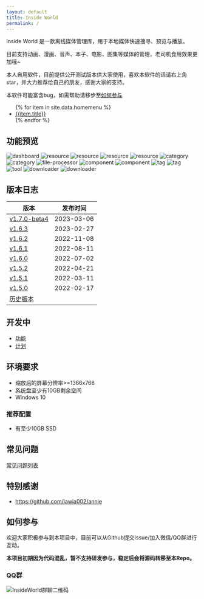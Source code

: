 ```yaml
---
layout: default
title: Inside World
permalink: /
---
```


Inside World 是一款离线媒体管理库，用于本地媒体快速搜寻、预览与播放。

目前支持动画、漫画、音声、本子、电影、图集等媒体的管理，老司机食用效果更加哦~

本人自用软件，目前提供公开测试版本供大家使用，喜欢本软件的话请右上角star，并大力推荐给自己的朋友，感谢大家的支持。

本软件可能富含bug，如需帮助请移步至[如何参与](#如何参与)

<ul>
{% for item in site.data.homemenu %}
    <li>
        <a href="#{{item.title}}">{{item.title}}</a>
    </li>
{% endfor %}
</ul>

## 功能预览
![dashboard](/img/dashboard.png)
![resource](/img/resource-1.png)
![resource](/img/resource-filter.png)
![resource](/img/resource-detail-lists-1.png)
![resource](/img/resource-detail-2.png)
![category](/img/category.png)
![category](/img/category-setup-wizard-2.png)
![file-processor](/img/file-processor-basic.png)
![component](/img/category-component-2.png)
![component](/img/category-component-3.png)
![tag](/img/tag-1.png)
![tag](/img/tag-2.png)
![tool](/img/tool-frequent.png)
![downloader](/img/downloader-1.png)
![downloader](/img/downloader-2.png)

## 版本日志

| 版本 | 发布时间 |
| ------------- | ------------- |
| [v1.7.0-beta4](https://github.com/anobaka/InsideWorld/releases/tag/v1.7.0-beta4) | 2023-03-06 |
| [v1.6.3](https://github.com/anobaka/InsideWorld/releases/tag/v1.6.3) | 2023-02-27 |
| [v1.6.2](https://github.com/anobaka/InsideWorld/releases/tag/v1.6.2) | 2022-11-08 |
| [v1.6.1](https://github.com/anobaka/InsideWorld/releases/tag/v1.6.1) | 2022-08-11 |
| [v1.6.0](https://github.com/anobaka/InsideWorld/releases/tag/v1.6.0) | 2022-07-02 |
| [v1.5.2](https://github.com/Bakabase/InsideWorld/releases/tag/v1.5.2) | 2022-04-21 |
| [v1.5.1](https://github.com/Bakabase/InsideWorld/releases/tag/v1.5.1) | 2022-03-11 |
| [v1.5.0](https://github.com/Bakabase/InsideWorld/releases/tag/v1.5.0) | 2022-02-17 |
| [历史版本](https://github.com/anobaka/InsideWorld/releases) | |

## 开发中

+ [功能](https://github.com/Bakabase/InsideWorld/milestones)
+ [计划](https://github.com/Bakabase/InsideWorld/projects/1)

## 环境要求

+ 缩放后的屏幕分辨率>=1366x768
+ 系统盘至少有10GB剩余空间
+ Windows 10

### 推荐配置

+ 有至少10GB SSD

## 常见问题

[常见问题列表](https://github.com/Bakabase/InsideWorld/issues?q=is%3Aissue+sort%3Aupdated-desc+is%3Aclosed+label%3Adocumentation)

## 特别感谢

+ https://github.com/iawia002/annie

## 如何参与

欢迎大家积极参与到本项目中，目前可以从Github提交Issue/加入微信/QQ群进行互动。

**本项目初期因为代码混乱，暂不支持研发参与，稳定后会将源码转移至本Repo。**

### QQ群

![InsideWorld群聊二维码](https://user-images.githubusercontent.com/2888789/146117768-7d92af78-37ca-426e-a820-97b896b591eb.png)
